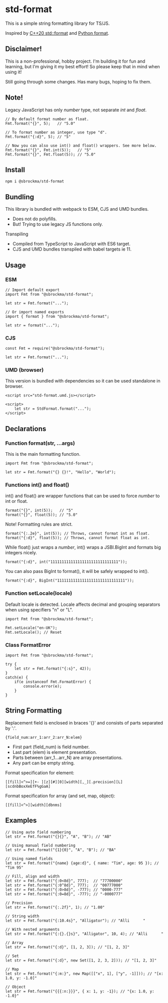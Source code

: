 # std-format

This is a simple string formatting library for TS/JS.

Inspired by [C++20 std::format](https://en.cppreference.com/w/cpp/utility/format/spec) and
[Python format](https://docs.python.org/3/library/string.html#formatspec).

## Disclaimer!

This is a non-professional, hobby project. 
I'm building it for fun and learning, but I'm giving it my best effort! 
So please keep that in mind when using it!

Still going through some changes. Has many bugs, hoping to fix them.

## Note!

Legacy JavaScript has only *number* type, not separate *int* and *float*.

    // By default format number as float.
    Fmt.format("{}", 5);   // "5.0"

    // To format number as integer, use type "d".
    Fmt.format("{:d}", 5); // "5"

    // Now you can also use int() and float() wrappers. See more below.
    Fmt.format("{}", Fmt.int(5));   // "5"
    Fmt.format("{}", Fmt.float(5)); // "5.0"

## Install

    npm i @sbrockma/std-format

## Bundling

This library is bundled with webpack to ESM, CJS and UMD bundles.

- Does not do polyfills.
- But! Trying to use legacy JS functions only.

Transpiling
- Compiled from TypeScript to JavaScript with ES6 target.
- CJS and UMD bundles transpiled with babel targets ie 11.

## Usage

### ESM
    // Import default export
    import Fmt from "@sbrockma/std-format";

    let str = Fmt.format("...");

    // Or import named exports
    import { format } from "@sbrockma/std-format";

    let str = format("...");

### CJS
    const Fmt = require("@sbrockma/std-format");
    
    let str = Fmt.format("...");

### UMD (browser)
This version is bundled with dependencies so it can be used standalone in browser.

    <script src="std-format.umd.js></script>
    
    <script>
        let str = StdFormat.format("...");
    </script>

## Declarations

### Function format(str, ...args)

This is the main formatting function.

    import Fmt from "@sbrockma/std-format";

    let str = Fmt.format("{} {}!", "Hello", "World");

### Functions int() and float()

int() and float() are wrapper functions that can be used to force *number* to int or float.

    format("{}", int(5));   // "5"
    format("{}", float(5)); // "5.0"

Note! Formatting rules are strict.

    format("{:.2e}", int(5)); // Throws, cannot format int as float.
    format("{:d}", float(5)); // Throws, cannot format float as int.

While float() just wraps a *number*, int() wraps a JSBI.BigInt and formats big integers nicely.

    format("{:d}", int("111111111111111111111111111111"));

You can also pass BigInt to format(), it will be safely wrapped to int().

    format("{:d}", BigInt("111111111111111111111111111111"));


### Function setLocale(locale)

Default locale is detected. Locale affects decimal and grouping separators when using specifiers "n" or "L".

    import Fmt from "@sbrockma/std-format";
    
    Fmt.setLocale("en-UK");
    Fmt.setLocale(); // Reset

### Class FormatError

    import Fmt from "@sbrockma/std-format";

    try {
        let str = Fmt.format("{:s}", 42));
    } 
    catch(e) {
        if(e instanceof Fmt.FormatError) {
            console.error(e);
        }
    }

## String Formatting

Replacement field is enclosed in braces '{}' and consists of parts separated by ':'.

    {field_num:arr_1:arr_2:arr_N:elem}

- First part (field_num) is field number.
- Last part (elem) is element presentation.
- Parts between (arr_1...arr_N) are array presentations.
- Any part can be empty string.

Format specification for element:

    [[fill]<^>=][+- ][z][#][0][width][,_][.precision][L][scdnbBoxXeEfF%gGaA]

Format specification for array (and set, map, object):

    [[fill]<^>][width][dbnms]

## Examples

    // Using auto field numbering
    let str = Fmt.format("{}{}", "A", "B"); // "AB"
    
    // Using manual field numbering
    let str = Fmt.format("{1}{0}", "A", "B"); // "BA"

    // Using named fields
    let str = Fmt.format("{name} {age:d}", { name: "Tim", age: 95 }); // "Tim 95"

    // Fill, align and width
    let str = Fmt.format("{:0<8d}", 777);  // "77700000"
    let str = Fmt.format("{:0^8d}", 777);  // "00777000"
    let str = Fmt.format("{:0>8d}", -777); // "0000-777"
    let str = Fmt.format("{:0=8d}", -777); // "-0000777"

    // Precision
    let str = Fmt.format("{:.2f}", 1); // "1.00"

    // String width
    let str = Fmt.format("{:10.4s}", "Alligator"); // "Alli      "

    // With nested arguments
    let str = Fmt.format("{:{}.{}s}", "Alligator", 10, 4); // "Alli      "

    // Array
    let str = Fmt.format("{:d}", [1, 2, 3]); // "[1, 2, 3]"

    // Set
    let str = Fmt.format("{:d}", new Set([1, 2, 3, 2])); // "[1, 2, 3]"

    // Map
    let str = Fmt.format("{:m:}", new Map([["x", 1], ["y", -1]])); // "[x: 1.0, y: -1.0]"

    // Object
    let str = Fmt.format("{{{:n:}}}", { x: 1, y: -1}); // "{x: 1.0, y: -1.0}"
